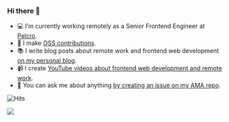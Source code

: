 ### Hi there 👋

- 💻 I’m currently working remotely as a Senior Frontend Engineer at [Pelcro](https://pelcro.com).
- 🌱 I make [OSS contributions](https://github.com/amrsekilly).
- 📚 I write blog posts about remote work and frontend web development [on my personal blog](https://amrsekilly.com).
- 📹 I create [YouTube videos about frontend web development and remote work](https://youtube.com/amrsekilly).
- 💬 You can ask me about anything [by creating an issue on my AMA repo](https://github.com/amrsekilly/AMA/issues/new/choose).

![Hits](https://hitcounter.pythonanywhere.com/count/tag.svg?url=https%3A%2F%2Fgithub.com%2Famrsekilly)

<img src="https://media.giphy.com/media/48FhEMYGWji8/source.gif">
